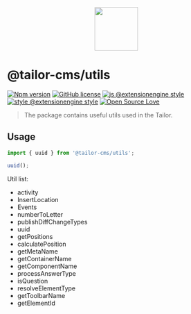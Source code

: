 <div align="center">
  <img width="100" src="../../client/assets/img/default-logo-full.svg">
</div>

# @tailor-cms/utils

[![Npm
version](https://badgen.net/npm/v/@tailor-cms/utils)](https://www.npmjs.com/package/@tailor-cms/utils)
[![GitHub
license](https://badgen.net/github/license/ExtensionEngine/tailor)](https://github.com/ExtensionEngine/tailor/blob/develop/LICENSE)
[![js @extensionengine
style](https://badgen.net/badge/code%20style/@extensionengine/black)](https://github.com/ExtensionEngine/eslint-config)
[![style @extensionengine
style](https://badgen.net/badge/stylelint/@extensionengine/black)](https://github.com/ExtensionEngine/stylelint-config)
[![Open Source
Love](https://badgen.net/badge/Open%20Source/%E2%9D%A4/3eaf8e)](https://github.com/ellerbrock/open-source-badge/)

> The package contains useful utils used in the Tailor.

## Usage
```js
import { uuid } from '@tailor-cms/utils';

uuid();
```

Util list:
- activity
- InsertLocation
- Events
- numberToLetter
- publishDiffChangeTypes
- uuid
- getPositions
- calculatePosition
- getMetaName
- getContainerName
- getComponentName
- processAnswerType
- isQuestion
- resolveElementType
- getToolbarName
- getElementId
